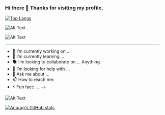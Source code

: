 ### Hi there 👋 Thanks for visiting my profile. 

[![Top Langs](https://github-readme-stats.vercel.app/api/top-langs/?username=DanielPickens)](https://github.com/anuraghazra/github-readme-stats)

 

 
![Alt Text](https://media.giphy.com/media/RWJPtq90qOA4E/giphy.gif)




![Alt Text](https://media.giphy.com/media/3og0IwoOyuY3ug4xaM/giphy.gif)


****


- 🔭 I’m currently working on ...
- 🌱 I’m currently learning ...
- 🗣 I’m looking to collaborate on ... Anything
- 🤔 I’m looking for help with ...
- 💬 Ask me about ...
- 📫 How to reach me: 
- ⚡ Fun fact: ... 
-->











![Alt Text](https://media.giphy.com/media/4heseFMvObk9q/giphy.gif)


[![Anurag's GitHub stats](https://github-readme-stats.vercel.app/api?username=DanielPickens)](https://github.com/anuraghazra/github-readme-stats)
